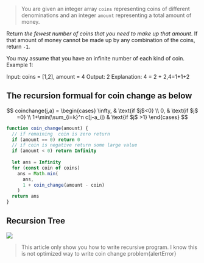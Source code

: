 >You are given an integer array  `coins`  representing coins of different denominations and an integer  `amount`  representing a total amount of money.

Return  _the fewest number of coins that you need to make up that amount_. If that amount of money cannot be made up by any combination of the coins, return  `-1`.

You may assume that you have an infinite number of each kind of coin.
Example 1:

Input: coins = [1,2], amount = 4
Output: 2
Explanation: 4 = 2 + 2,4=1+1+2 

## The recursion formual for coin change as below

$$
  coinchange(j,a) =
\begin{cases}
\infty,  & \text{if $j$<0} \\
0,  & \text{if $j$ =0} \\
 1+\min(\sum_{i=k}^n c[j-a_i]) & \text{if $j$ >1}
\end{cases}
$$

```javascript
function coin_change(amount) {
  // if remaining  coin is zero return
  if (amount == 0) return 0
  // if coin is negative return some large value
  if (amount < 0) return Infinity
  
  let ans = Infinity
  for (const coin of coins)
    ans = Math.min(
      ans,
      1 + coin_change(amount - coin)
    )
  return ans
}
```






## Recursion Tree

![](https://1.bp.blogspot.com/-qJf9RTk0_VQ/YLxz6UPEheI/AAAAAAAAOwE/3V0MQCcf4NkyqdmZArvcc7_0LEpjUYMIgCLcBGAsYHQ/w400-h272/coin-change.gif)

>This article only show you how to write recursive program. I know this is not optimized way to write coin change problem{alertError}